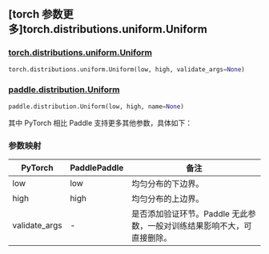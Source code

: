## [torch 参数更多]torch.distributions.uniform.Uniform

### [torch.distributions.uniform.Uniform](https://pytorch.org/docs/stable/distributions.html#torch.distributions.uniform.Uniform)

```python
torch.distributions.uniform.Uniform(low, high, validate_args=None)
```

### [paddle.distribution.Uniform](https://www.paddlepaddle.org.cn/documentation/docs/zh/api/paddle/distribution/Uniform_cn.html)

```python
paddle.distribution.Uniform(low, high, name=None)
```

其中 PyTorch 相比 Paddle 支持更多其他参数，具体如下：

### 参数映射

| PyTorch       | PaddlePaddle | 备注                                          |
| ------------- | ------------ | --------------------------------------------- |
| low           | low          | 均匀分布的下边界。                            |
| high          | high         | 均匀分布的上边界。                            |
| validate_args | -            | 是否添加验证环节。Paddle 无此参数，一般对训练结果影响不大，可直接删除。 |
